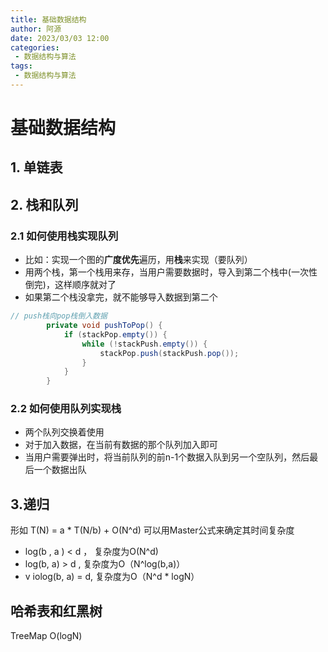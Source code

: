 ```yaml
---
title: 基础数据结构
author: 阿源
date: 2023/03/03 12:00
categories:
 - 数据结构与算法
tags:
 - 数据结构与算法
---
```

# 基础数据结构
## 1. 单链表

## 2. 栈和队列

### 2.1 如何使用栈实现队列
- 比如：实现一个图的**广度优先**遍历，用**栈**来实现（要队列）
- 用两个栈，第一个栈用来存，当用户需要数据时，导入到第二个栈中(一次性倒完)，这样顺序就对了
- 如果第二个栈没拿完，就不能够导入数据到第二个
```java
// push栈向pop栈倒入数据
        private void pushToPop() {
            if (stackPop.empty()) {
                while (!stackPush.empty()) {
                    stackPop.push(stackPush.pop());
                }
            }
        }
```

### 2.2 如何使用队列实现栈
- 两个队列交换着使用
- 对于加入数据，在当前有数据的那个队列加入即可
- 当用户需要弹出时，将当前队列的前n-1个数据入队到另一个空队列，然后最后一个数据出队

## 3.递归
形如 T(N) = a * T(N/b) + O(N^d)
可以用Master公式来确定其时间复杂度
- log(b , a )  <  d ， 复杂度为O(N^d)
- log(b, a)    >  d ,  复杂度为O（N^log(b,a)）
-  v iolog(b, a)    =  d, 复杂度为O（N^d * logN）

## 哈希表和红黑树
TreeMap  O(logN)
